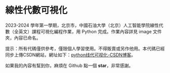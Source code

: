 # 線性代數可視化

2023-2024 學年第一學期，北京市，中國石油大學（北京）人工智能學院線性代數（全英文）課程可視化編程作業，用 Python 完成。作業內容詳見 image 文件夾，內容已命名。

提示：所有代碼僅供參考，僅限個人學習使用。不得販賣或另作他用。本代碼已經同步上傳CSDN網站，網址如下：[python线代可视化-CSDN博客](https://blog.csdn.net/qq_45651049/article/details/142366753)。

如果我的內容有幫到你，麻煩在 Github 點一個 **star**，非常感謝。